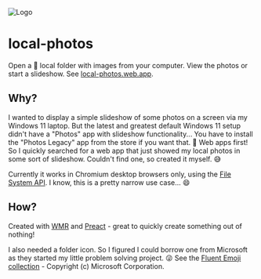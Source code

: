 ![Logo](https://local-photos.web.app/assets/icon-192x192.png)

# local-photos

Open a 📂 local folder with images from your computer. View the photos or start a slideshow. See [local-photos.web.app](https://local-photos.web.app).

## Why?

I wanted to display a simple slideshow of some photos on a screen via my Windows 11 laptop. But the latest and greatest default Windows 11 setup didn't have a "Photos" app with slideshow functionality... You have to install the "Photos Legacy" app from the store if you want that. 🤔
Web apps first! So I quickly searched for a web app that just showed my local photos in some sort of slideshow. Couldn't find one, so created it myself. 😅

Currently it works in Chromium desktop browsers only, using the [File System API](https://developer.mozilla.org/en-US/docs/Web/API/File_System_Access_API). I know, this is a pretty narrow use case... 😄

## How?

Created with [WMR](https://wmr.dev) and [Preact](https://preactjs.com) - great to quickly create something out of nothing!

I also needed a folder icon. So I figured I could borrow one from Microsoft as they started my little problem solving project. 😜
See the [Fluent Emoji collection](https://github.com/microsoft/fluentui-emoji) - Copyright (c) Microsoft Corporation.
